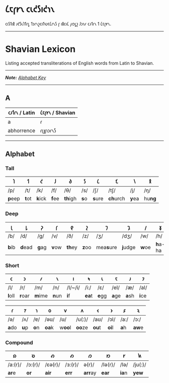 # 𐑖𐑱𐑝𐑾𐑯 𐑤𐑧𐑒𐑕𐑦𐑒𐑪𐑯

𐑤𐑦𐑕𐑑𐑦𐑙 𐑨𐑒𐑕𐑧𐑐𐑑𐑩𐑛 𐑑𐑮𐑩𐑯𐑟𐑤𐑦𐑑𐑻𐑱𐑖𐑩𐑯𐑕 𐑝 𐑦𐑙𐑤𐑦𐑖 𐑢𐑼𐑛𐑟 𐑓𐑮𐑪𐑥 𐑤𐑨𐑑𐑩𐑯 𐑑 𐑖𐑱𐑝𐑾𐑯.

---

# Shavian Lexicon

Listing accepted transliterations of English words from Latin to Shavian.

---

_**Note:** [Alphabet Key](https://github.com/LabOrganism/ShavianLexicon/blob/master/README.md#alphabet)_

---

## A

| 𐑤𐑨𐑑𐑩𐑯 / Latin | 𐑖𐑱𐑝𐑾𐑯 / Shavian |
| ------------- | --------------- |
| a             | 𐑩               |
| abhorrence    | 𐑩𐑚𐑣𐑪𐑮𐑩𐑯𐑕        |

---

## Alphabet

### Tall

| 𐑐        | 𐑑       | 𐑒        | 𐑓       | 𐑔         | 𐑕      | 𐑖        | 𐑗          | 𐑘       | 𐑙        |
| -------- | ------- | -------- | ------- | --------- | ------ | -------- | ---------- | ------- | -------- |
| /p/      | /t/     | /k/      | /f/     | /θ/       | /s/    | /ʃ/      | /tʃ/       | /j/     | /ŋ/      |
| **p**eep | **t**ot | **k**ick | **f**ee | **th**igh | **s**o | **s**ure | **ch**urch | **y**ea | hu**ng** |

### Deep

| 𐑚       | 𐑛        | 𐑜       | 𐑝       | 𐑞        | 𐑟       | 𐑠           | 𐑡         | 𐑢       | 𐑣         |
| ------- | -------- | ------- | ------- | -------- | ------- | ----------- | --------- | ------- | --------- |
| /b/     | /d/      | /g/     | /v/     | /ð/      | /z/     | /ʒ/         | /dʒ/      | /w/     | /h/       |
| **b**ib | **d**ead | **g**ag | **v**ow | **th**ey | **z**oo | mea**s**ure | **j**udge | **w**oe | **h**a-ha |

### Short

| 𐑤        | 𐑮        | 𐑥        | 𐑯       | 𐑦       | 𐑰       | 𐑧       | 𐑱       | 𐑨       | 𐑲       |
| -------- | -------- | -------- | ------- | ------- | ------- | ------- | ------- | ------- | ------- |
| /l/      | /r/      | /m/      | /n/     | /I/~/i/ | /i:/    | /ɛ/     | /eI/    | /æ/     | /aI/    |
| **l**oll | **r**oar | **m**ime | **n**un | **i**f  | **ea**t | **e**gg | **a**ge | **a**sh | **i**ce |

| 𐑩       | 𐑳      | 𐑪      | 𐑴       | 𐑫        | 𐑵        | 𐑬       | 𐑶       | 𐑭      | 𐑷       |
| ------- | ------ | ------ | ------- | -------- | -------- | ------- | ------- | ------ | ------- |
| /ə/     | /ʌ/    | /ɐ/    | /əʊ/    | /ʊ/      | /u(:)/   | /aʊ/    | /ɔI/    | /a:/   | /ɔ:/    |
| **a**do | **u**p | **o**n | **oa**k | w**oo**l | **oo**ze | **ou**t | **oi**l | **a**h | **aw**e |

### Compound

| 𐑸       | 𐑹       | 𐑺       | 𐑺       | 𐑼         | 𐑽       | 𐑾       | 𐑿       |
| ------- | ------- | ------- | ------- | --------- | ------- | ------- | ------- |
| /a:(r)/ | /ɔ:(r)/ | /ɛə(r)/ | /ɜ:(r)/ | ə(r)/     | /Iə(r)/ | /Iə/    | /ju(:)/ |
| **ar**e | **or**  | **air** | **err** | **arr**ay | **ear** | **ia**n | **yew** |
